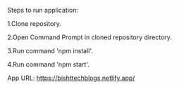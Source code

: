 Steps to run application:

1.Clone repository.

2.Open Command Prompt in cloned repository directory.

3.Run command 'npm install'.

4.Run command 'npm start'.

App URL: https://bishttechblogs.netlify.app/
